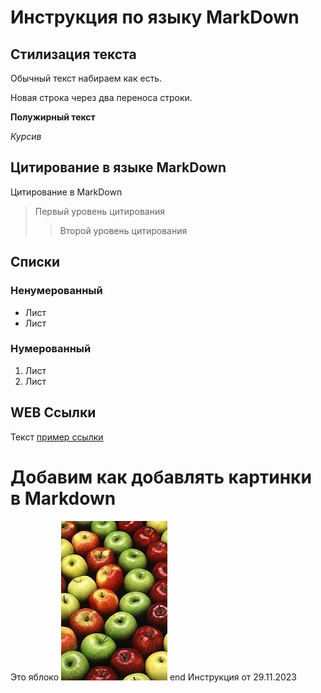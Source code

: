 # Инструкция по языку MarkDown

## Стилизация текста
Обычный текст набираем как есть.

Новая строка через два переноса строки.

**Полужирный текст**

*Курсив*

## Цитирование в языке MarkDown
Цитирование в MarkDown
> Первый уровень цитирования
>> Второй уровень цитирования

## Списки
### Ненумерованный
* Лист
* Лист

### Нумерованный
1. Лист
2. Лист

## WEB Ссылки
Текст [пример ссылки](http.example.com "Всплывающая подсказка")

# Добавим как добавлять картинки в Markdown
Это яблоко
![Яблоко](apple.jpg)
end
Инструкция от 29.11.2023